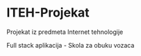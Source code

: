 # ITEH-Projekat
Projekat iz predmeta Internet tehnologije

Full stack aplikacija - Skola za obuku vozaca

